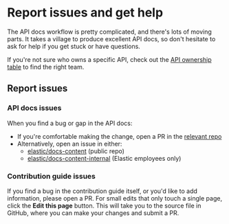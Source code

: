 # Report issues and get help

The API docs workflow is pretty complicated, and there's lots of moving parts. It takes a village to produce excellent API docs, so don't hesitate to ask for help if you get stuck or have questions.

If you're not sure who owns a specific API, check out the [API ownership table](workflows.md) to find the right team.

## Report issues

### API docs issues

When you find a bug or gap in the API docs:

- If you're comfortable making the change, open a PR in the [relevant repo](workflows.md)
- Alternatively, open an issue in either:
   -  [elastic/docs-content](https://www.github.com/elastic/docs-content/issues) (public repo)
   - [elastic/docs-content-internal](https://www.github.com/elastic/docs-content-internal/issues) (Elastic employees only)

### Contribution guide issues

If you find a bug in the contribution guide itself, or you'd like to add information, please open a PR.
For small edits that only touch a single page, click the **Edit this page** button. This will take you to the source file in GitHub, where you can make your changes and submit a PR.